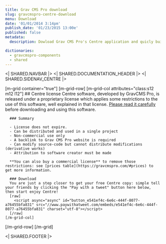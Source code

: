 ```yaml
---
title: Grav CMS Pro download
slug: gravcmspro-centre-download
menu: Download
date: '01/01/2014 3:14pm'
publish_date: '01/23/2015 13:00e'
published: false
metadata:
  description: Dowload Grav CMS Pro's Centre application and quicly build your next awesome website

dictionaries:
  - gravcmspro-components
  - shared
---
```


<| SHARED.NAVBAR |>
<| SHARED.DOCUMENTATION_HEADER |>
<| SHARED.SIDENAV_CENTRE |>

[m-grid container="true"]
  [m-grid-row]
    [m-grid-col attributes="class:s12 m12 l12"]
      ## Centre license
      Centre software, developed by GravCMS Pro, is released under a proprietary license which applies some restrictions to the use of this software, well explained in that license. [Please read it carefully](/gravcmspro-centre-license) before downloading and using this software.

      ### Summary

      - License does not expire.
      - Can be distributed and used in a single project
      - Non-commercial use only
      - A backlink to Grav CMS Pro website is required
      - Can modify source-code but cannot distribute modifications (derivative works)
      - Attribution to software creator must be made

      **You can also buy a commercial license** to remove those restrictions: see [prices table](https://gravcmspro.com/#prices) to get more information.

      ### Download
      You are just a step closer to get your free Centre copy: simple tell your friends by clicking the "Pay with a tweet" button here below, then start enjoy Centre!
      [raw]
        <script async="async" id="button_e541ef4c-6e6c-444f-8077-a76455bfa831" src="//www.paywithatweet.com/embeds/e541ef4c-6e6c-444f-8077-a76455bfa831" charset="utf-8"></script>
      [/raw]  
    [/m-grid-col]
  [/m-grid-row]
[/m-grid]


<| SHARED.FOOTER |>
